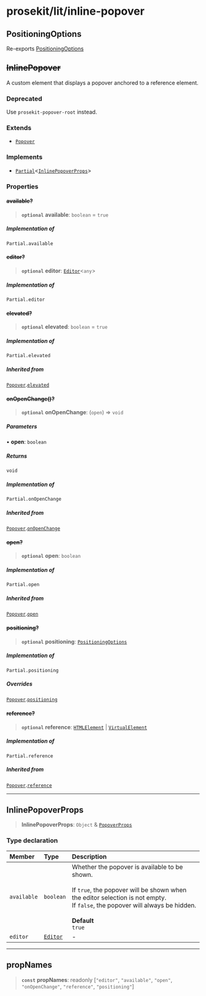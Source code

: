 # prosekit/lit/inline-popover

<a id="PositioningOptions" name="PositioningOptions"></a>

## PositioningOptions

Re-exports [PositioningOptions](autocomplete-popover.md#PositioningOptions)

<a id="InlinePopover" name="InlinePopover"></a>

## ~~InlinePopover~~

A custom element that displays a popover anchored to a reference element.

### Deprecated

Use `prosekit-popover-root` instead.

### Extends

- [`Popover`](popover.md#Popover)

### Implements

- [`Partial`](https://www.typescriptlang.org/docs/handbook/utility-types.html#partialtype)\<[`InlinePopoverProps`](inline-popover.md#InlinePopoverProps)\>

### Properties

<a id="available" name="available"></a>

#### ~~available?~~

> **`optional`** **available**: `boolean` = `true`

##### Implementation of

`Partial.available`

<a id="editor" name="editor"></a>

#### ~~editor?~~

> **`optional`** **editor**: [`Editor`](../core.md#EditorE)\<`any`\>

##### Implementation of

`Partial.editor`

<a id="elevated" name="elevated"></a>

#### ~~elevated?~~

> **`optional`** **elevated**: `boolean` = `true`

##### Implementation of

`Partial.elevated`

##### Inherited from

[`Popover`](popover.md#Popover).[`elevated`](popover.md#elevated)

<a id="onOpenChange" name="onOpenChange"></a>

#### ~~onOpenChange()?~~

> **`optional`** **onOpenChange**: (`open`) => `void`

##### Parameters

• **open**: `boolean`

##### Returns

`void`

##### Implementation of

`Partial.onOpenChange`

##### Inherited from

[`Popover`](popover.md#Popover).[`onOpenChange`](popover.md#onOpenChange)

<a id="open" name="open"></a>

#### ~~open?~~

> **`optional`** **open**: `boolean`

##### Implementation of

`Partial.open`

##### Inherited from

[`Popover`](popover.md#Popover).[`open`](popover.md#open)

<a id="positioning" name="positioning"></a>

#### ~~positioning?~~

> **`optional`** **positioning**: [`PositioningOptions`](autocomplete-popover.md#PositioningOptions)

##### Implementation of

`Partial.positioning`

##### Overrides

[`Popover`](popover.md#Popover).[`positioning`](popover.md#positioning)

<a id="reference" name="reference"></a>

#### ~~reference?~~

> **`optional`** **reference**: [`HTMLElement`]( https://developer.mozilla.org/docs/Web/API/HTMLElement ) \| [`VirtualElement`]( https://floating-ui.com/docs/virtual-elements )

##### Implementation of

`Partial.reference`

##### Inherited from

[`Popover`](popover.md#Popover).[`reference`](popover.md#reference)

***

<a id="InlinePopoverProps" name="InlinePopoverProps"></a>

## InlinePopoverProps

> **InlinePopoverProps**: `Object` & [`PopoverProps`](popover.md#PopoverProps)

### Type declaration

| Member | Type | Description |
| :------ | :------ | :------ |
| `available` | `boolean` | Whether the popover is available to be shown.<br /><br />If `true`, the popover will be shown when the editor selection is not empty.<br />If `false`, the popover will always be hidden.<br /><br />**Default**<br />`true` |
| `editor` | [`Editor`](../core.md#EditorE) | - |

***

<a id="propNames" name="propNames"></a>

## propNames

> **`const`** **propNames**: readonly [`"editor"`, `"available"`, `"open"`, `"onOpenChange"`, `"reference"`, `"positioning"`]
